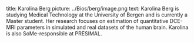 title: Karolina Berg
picture: ../Bios/berg/image.png
text: 
Karolina Berg is studying Medical Technology at the University of Bergen and is currently a Master student. Her research focuses on estimation of quantitative DCE-MRI parameters in simulated and real datasets of the human brain. Karolina is also SoMe-responsible at PRESIMAL. 